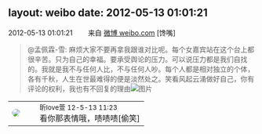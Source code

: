 layout: weibo
date: 2012-05-13 01:01:21
---
<meta name="referrer" content="no-referrer" />

2012-05-13 01:01:21  &nbsp;&nbsp;&nbsp;&nbsp;&nbsp;&nbsp; 来自 <a href="http://weibo.com/" rel="nofollow">微博 weibo.com</a>
[馋嘴]
>  @孟佩霖-雪: 麻烦大家不要再拿我跟谁对比呢。每个女嘉宾站在这个台上都很辛苦。只为自己的幸福。要承受舆论的压力。可以说压力都是我们自找的。我就是我不与任何人比，不与任何人吵。每个人都是相对独立的个体，各有千秋，人生在世最难得的便是淡然处之。笑看风起云涌做好自己，你有评论的权利，我也有不回复的理由 ​​​
>  ![图片](https://ww1.sinaimg.cn/large/64d24d8cjw1dsqzoiwiyrj.jpg)

<table style="width: 100%;">
  <tr>
    <td style="width: 40px;"><img style="border-radius:50%" src="https://tva3.sinaimg.cn/crop.0.0.180.180.50/6958d0e3jw1e8qgp5bmzyj2050050aa8.jpg?KID=imgbed,tva&Expires=1624463792&ssig=9rqdZgyefO"></td>
    <td colspan="2"><small>昕love萱 12-5-13 11:23</small><br/>看你那表情哦，啧啧啧[偷笑]</td>
  </tr>
</table>
